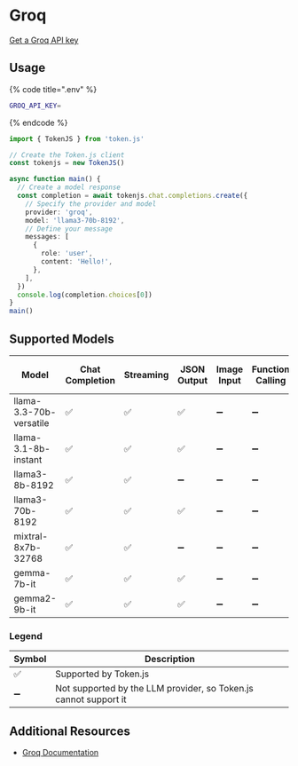 # Groq

[Get a Groq API key](https://console.groq.com/keys)

## Usage

{% code title=".env" %}
```bash
GROQ_API_KEY=
```
{% endcode %}

```typescript
import { TokenJS } from 'token.js'

// Create the Token.js client
const tokenjs = new TokenJS()

async function main() {
  // Create a model response
  const completion = await tokenjs.chat.completions.create({
    // Specify the provider and model
    provider: 'groq',
    model: 'llama3-70b-8192',
    // Define your message
    messages: [
      {
        role: 'user',
        content: 'Hello!',
      },
    ],
  })
  console.log(completion.choices[0])
}
main()
```

<!-- compatibility -->
## Supported Models

| Model                   | Chat Completion | Streaming | JSON Output | Image Input | Function Calling | N > 1 |
| ----------------------- | --------------- | --------- | ----------- | ----------- | ---------------- | ----- |
| llama-3.3-70b-versatile | ✅               | ✅         | ✅           | ➖           | ➖                | ➖     |
| llama-3.1-8b-instant    | ✅               | ✅         | ✅           | ➖           | ➖                | ➖     |
| llama3-8b-8192          | ✅               | ✅         | ➖           | ➖           | ➖                | ➖     |
| llama3-70b-8192         | ✅               | ✅         | ✅           | ➖           | ➖                | ➖     |
| mixtral-8x7b-32768      | ✅               | ✅         | ➖           | ➖           | ➖                | ➖     |
| gemma-7b-it             | ✅               | ✅         | ✅           | ➖           | ➖                | ➖     |
| gemma2-9b-it            | ✅               | ✅         | ✅           | ➖           | ➖                | ➖     |

### Legend
| Symbol             | Description                           |
|--------------------|---------------------------------------|
| :white_check_mark: | Supported by Token.js                 |
| :heavy_minus_sign: | Not supported by the LLM provider, so Token.js cannot support it     |
<!-- end compatibility -->

## Additional Resources

* [Groq Documentation](https://console.groq.com/docs/quickstart)
